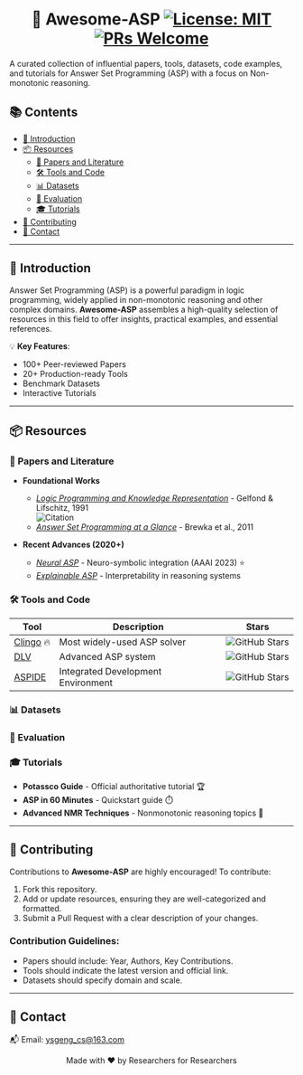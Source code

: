 # <h1 style="text-align:center;">🧠 Awesome-ASP [![License: MIT](https://img.shields.io/badge/License-MIT-blue.svg)](https://opensource.org/licenses/MIT) [![PRs Welcome](https://img.shields.io/badge/PRs-welcome-brightgreen.svg)](https://github.com/GengLabs-AI/Awesome-ASP/pulls)

A curated collection of influential papers, tools, datasets, code examples, and tutorials for Answer Set Programming (ASP) with a focus on Non-monotonic reasoning.

## 📚 Contents

- [🌟 Introduction](#-introduction)
- [📦 Resources](#-resources)
  - [📜 Papers and Literature](#-papers-and-literature)
  - [🛠️ Tools and Code](#-tools-and-code)
  - [📊 Datasets](#-datasets) 
  - [📏 Evaluation](#-evaluation)
  - [🎓 Tutorials](#-tutorials)
- [🤝 Contributing](#-contributing)
- [📧 Contact](#-contact)

---

## 🌟 Introduction

Answer Set Programming (ASP) is a powerful paradigm in logic programming, widely applied in non-monotonic reasoning and other complex domains. **Awesome-ASP** assembles a high-quality selection of resources in this field to offer insights, practical examples, and essential references. 

💡 **Key Features**:
- 100+ Peer-reviewed Papers
- 20+ Production-ready Tools
- Benchmark Datasets
- Interactive Tutorials

---

## 📦 Resources

### 📜 Papers and Literature
- **Foundational Works**  
  - [*Logic Programming and Knowledge Representation*](link) - Gelfond & Lifschitz, 1991  
  ![Citation](https://img.shields.io/badge/Citations-5000+-blue)
  - [*Answer Set Programming at a Glance*](link) - Brewka et al., 2011

- **Recent Advances (2020+)**  
  - [*Neural ASP*](link) - Neuro-symbolic integration (AAAI 2023) ⭐
  - [*Explainable ASP*](link) - Interpretability in reasoning systems

### 🛠️ Tools and Code
| Tool                                       | Description                        | Stars                                                        |
| ------------------------------------------ | ---------------------------------- | ------------------------------------------------------------ |
| [Clingo](https://potassco.org/clingo/) 🔥   | Most widely-used ASP solver        | ![GitHub Stars](https://img.shields.io/github/stars/potassco/clingo?style=flat) |
| [DLV](http://www.dlvsystem.com/)           | Advanced ASP system                | ![GitHub Stars](https://img.shields.io/github/stars/dlvsystem/DLV?style=flat) |
| [ASPIDE](https://github.com/dodaro/ASPIDE) | Integrated Development Environment | ![GitHub Stars](https://img.shields.io/github/stars/dodaro/ASPIDE?style=flat) |

### 📊 Datasets

### 📏 Evaluation


### 🎓 Tutorials

- **Potassco Guide** - Official authoritative tutorial 🏆
- **ASP in 60 Minutes** - Quickstart guide ⏱️
- **Advanced NMR Techniques** - Nonmonotonic reasoning topics 🧩

------

## 🤝 Contributing

Contributions to **Awesome-ASP** are highly encouraged! To contribute:

1. Fork this repository.
2. Add or update resources, ensuring they are well-categorized and formatted.
3. Submit a Pull Request with a clear description of your changes.

### Contribution Guidelines:

- Papers should include: Year, Authors, Key Contributions.
- Tools should indicate the latest version and official link.
- Datasets should specify domain and scale.


------

## 📧 Contact

📬 Email: ysgeng_cs@163.com

<p align="center"> Made with ❤️ by Researchers for Researchers </p> 
